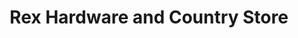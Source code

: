 ---
title: "Rex Hardware and Country Store"
url: /petaluma/rex-hardware-and-country-store/
shop: hardware
---